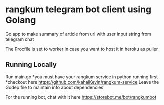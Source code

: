 
# rangkum telegram bot client using Golang

Go app to make summary of article from url with user input string from telegram chat

The Procfile is set to worker in case you want to host it in heroku as puller

## Running Locally

Run main.go
*you must have your rangkum service in python running first
*checkout here https://github.com/kahalKevin/rangkum-service
Leave the Godep file to maintain info about dependencies

For the running bot, chat with it here
https://storebot.me/bot/rangkumbot

